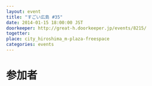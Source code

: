 ```yaml
---
layout: event
title: "すごい広島 #35"
date: 2014-01-15 18:00:00 JST
doorkeeper: http://great-h.doorkeeper.jp/events/8215/
togetter: 
place: city_hiroshima_m-plaza-freespace
categories: events
---
```


# 参加者
